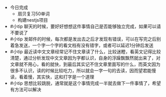 - 今日完成
	- 扇贝复习50单词
	- 构建nestjs项目
- #小tip 聊天的时候，要好好想想这件事情自己是否能够独立完成，如果可以请不要说了
- #小tip 发邮件的时候，每次都是发出去之后才发现有错误，可以在写完之后别着急发送，一个字一个字的看文档有没有错字，或者可以延迟1分钟后发送
- #小tip 最近读中文文章经常记不住文章读了什么，比较迷瞪，看英文记得比较清楚，通过分析发现中文文章因为字都认识，自身的浮躁飘飘然就出来了，对文章就不用心，看的就快，到最后其实记不住文章里面写的什么，而英文因为很多不认识，读的时候比较吃力，所以就会一字一句的去读，因而望君能慢读，看着慢，其实快，这和打字是一个道理
- #小tip 思想比较跳脱，通常就是这个事情完成一半就去做下一件事情了，希望有方法可以解决